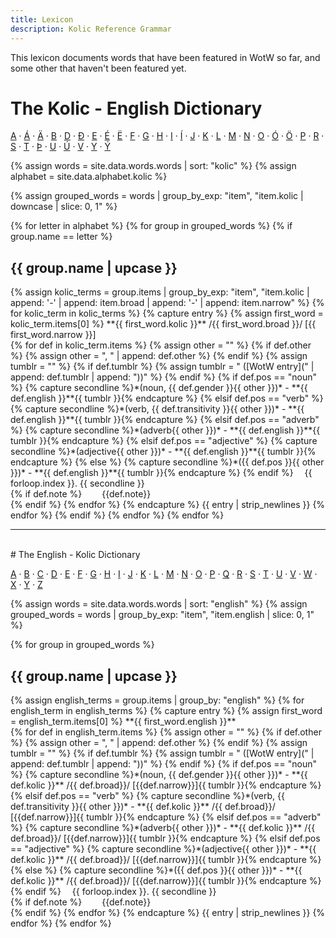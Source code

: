 ```yaml
---
title: Lexicon
description: Kolic Reference Grammar
---
```


This lexicon documents words that have been featured in WotW so far, and some other that haven't been featured yet.

# The Kolic - English Dictionary

[A](#ke-a) · [Á](#ke-á) · [Ä](#ke-ä) · [B](#ke-b) · [D](#ke-d) · [Ð](#ke-ð) · [E](#ke-e) · [É](#ke-é) · [Ë](#ke-ë) · [F](#ke-f) · [G](#ke-g) · [H](#ke-h) · [I](#ke-i) · [Í](#ke-í) · [J](#ke-j) · [K](#ke-k) · [L](#ke-l) · [M](#ke-m) · [N](#ke-n) · [O](#ke-o) · [Ó](#ke-ó) · [Ö](#ke-ö) · [P](#ke-p) · [R](#ke-r) · [S](#ke-s) · [T](#ke-t) · [Þ](#ke-þ) · [U](#ke-u) · [Ú](#ke-ú) · [V](#ke-v) · [Y](#ke-y) · [Ý](#ke-ý)

{% assign words = site.data.words.words | sort: "kolic" %}
{% assign alphabet = site.data.alphabet.kolic %}


{% assign grouped_words = words | group_by_exp: "item", "item.kolic | downcase | slice: 0, 1" %}

{% for letter in alphabet %}
{% for group in grouped_words %}
{% if group.name == letter %}
<h2 id="ke-{{ group.name }}">{{ group.name | upcase }}</h2>
{% assign kolic_terms = group.items | group_by_exp: "item", "item.kolic | append: '-' | append: item.broad | append: '-' | append: item.narrow" %}
{% for kolic_term in kolic_terms %}
{% capture entry %}
{% assign first_word = kolic_term.items[0] %}
**{{ first_word.kolic }}** /{{ first_word.broad }}/ [{{ first_word.narrow }}]<br>
{% for def in kolic_term.items %}
{% assign other = "" %}
{% if def.other %}
{% assign other = ", " | append: def.other %}
{% endif %}
{% assign tumblr = "" %}
{% if def.tumblr %}
{% assign tumblr = " ([WotW entry](" | append: def.tumblr | append: "))" %}
{% endif %}
{% if def.pos == "noun" %}
{% capture secondline %}*(noun, {{ def.gender }}{{ other }})* - **{{ def.english }}**{{ tumblr }}{% endcapture %}
{% elsif def.pos == "verb" %}
{% capture secondline %}*(verb, {{ def.transitivity }}{{ other }})* - **{{ def.english }}**{{ tumblr }}{% endcapture %}
{% elsif def.pos == "adverb" %}
{% capture secondline %}*(adverb{{ other }})* - **{{ def.english }}**{{ tumblr }}{% endcapture %}
{% elsif def.pos == "adjective" %}
{% capture secondline %}*(adjective{{ other }})* - **{{ def.english }}**{{ tumblr }}{% endcapture %}
{% else %}
{% capture secondline %}*({{ def.pos }}{{ other }})* - **{{ def.english }}**{{ tumblr }}{% endcapture %}
{% endif %}
&emsp;{{ forloop.index }}. {{ secondline }}<br>
{% if def.note %}
&emsp;&emsp;{{def.note}}<br>
{% endif %}
{% endfor %}
{% endcapture %}
{{ entry | strip_newlines }}
{% endfor %}
{% endif %}
{% endfor %}
{% endfor %}

---
<br>
# The English - Kolic Dictionary

[A](#ek-a) · [B](#ek-b) · [C](#ek-c) · [D](#ek-d) · [E](#ek-e) · [F](#ek-f) · [G](#ek-g) · [H](#ek-h) · [I](#ek-i) · [J](#ek-j) · [K](#ek-k) · [L](#ek-l) · [M](#ek-M) · [N](#ek-n) · [O](#ek-o) · [P](#ek-p) · [Q](#ek-q) · [R](#ek-r) · [S](#ek-s) · [T](#ek-t) · [U](#ek-u) · [V](#ek-v) · [W](#ek-w) · [X](#ek-x) · [Y](#ek-y) · [Z](#ek-z) 

{% assign words = site.data.words.words | sort: "english" %}
{% assign grouped_words = words | group_by_exp: "item", "item.english | slice: 0, 1" %}

{% for group in grouped_words %}
<h2 id="ek-{{ group.name }}">{{ group.name | upcase }}</h2>
{% assign english_terms = group.items | group_by: "english" %}
{% for english_term in english_terms %}
{% capture entry %}
{% assign first_word = english_term.items[0] %}
**{{ first_word.english }}** <br>
{% for def in english_term.items %}
{% assign other = "" %}
{% if def.other %}
{% assign other = ", " | append: def.other %}
{% endif %}
{% assign tumblr = "" %}
{% if def.tumblr %}
{% assign tumblr = " ([WotW entry](" | append: def.tumblr | append: "))" %}
{% endif %}
{% if def.pos == "noun" %}
{% capture secondline %}*(noun, {{ def.gender }}{{ other }})* - **{{ def.kolic }}** /{{ def.broad}}/ [{{def.narrow}}]{{ tumblr }}{% endcapture %}
{% elsif def.pos == "verb" %}
{% capture secondline %}*(verb, {{ def.transitivity }}{{ other }})* - **{{ def.kolic }}** /{{ def.broad}}/ [{{def.narrow}}]{{ tumblr }}{% endcapture %}
{% elsif def.pos == "adverb" %}
{% capture secondline %}*(adverb{{ other }})* - **{{ def.kolic }}** /{{ def.broad}}/ [{{def.narrow}}]{{ tumblr }}{% endcapture %}
{% elsif def.pos == "adjective" %}
{% capture secondline %}*(adjective{{ other }})* - **{{ def.kolic }}** /{{ def.broad}}/ [{{def.narrow}}]{{ tumblr }}{% endcapture %}
{% else %}
{% capture secondline %}*({{ def.pos }}{{ other }})* - **{{ def.kolic }}** /{{ def.broad}}/ [{{def.narrow}}]{{ tumblr }}{% endcapture %}
{% endif %}
&emsp;{{ forloop.index }}. {{ secondline }}<br>
{% if def.note %}
&emsp;&emsp;{{def.note}}<br>
{% endif %}
{% endfor %}
{% endcapture %}
{{ entry | strip_newlines }}
{% endfor %}
{% endfor %}

